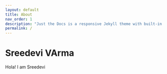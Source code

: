 ```yaml
---
layout: default
title: About
nav_order: 1
description: "Just the Docs is a responsive Jekyll theme with built-in search that is easily customizable and hosted on GitHub Pages."
permalink: /
---
```


# Sreedevi VArma

Hola! I am Sreedevi
